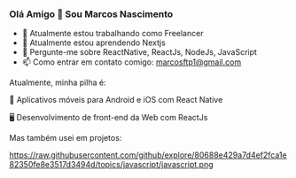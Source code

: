 ### Olá Amigo 👋 Sou Marcos Nascimento

- 🔭 Atualmente estou trabalhando como Freelancer
- 🌱 Atualmente estou aprendendo Nextjs
- 💬 Pergunte-me sobre ReactNative, ReactJs, NodeJs, JavaScript
- 📫 Como entrar em contato comigo: marcosftp1@gmail.com

Atualmente, minha pilha é:

📱 Aplicativos móveis para Android e iOS com React Native

🖥 Desenvolvimento de front-end da Web com ReactJs

Mas também usei em projetos:

https://raw.githubusercontent.com/github/explore/80688e429a7d4ef2fca1e82350fe8e3517d3494d/topics/javascript/javascript.png
